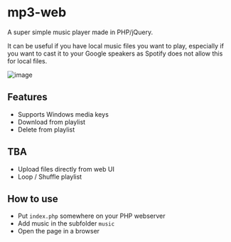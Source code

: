 # mp3-web
A super simple music player made in PHP/jQuery.

It can be useful if you have local music files you want to play, 
especially if you want to cast it to your Google speakers as Spotify does not allow this for local files.

![image](https://github.com/user-attachments/assets/b77ba9c0-83e4-41bd-819c-58817e12231c)

## Features
* Supports Windows media keys
* Download from playlist
* Delete from playlist

## TBA
* Upload files directly from web UI
* Loop / Shuffle playlist

## How to use
* Put `index.php` somewhere on your PHP webserver
* Add music in the subfolder `music`
* Open the page in a browser
